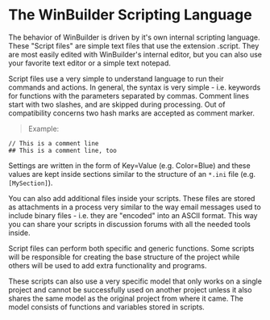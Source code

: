 # The WinBuilder Scripting Language #

The behavior of WinBuilder is driven by it's own internal scripting language.  These "Script files" are simple text files that use the extension .script.  They are most easily edited with WinBuilder's internal editor, but you can also use your favorite text editor or a simple text notepad.

Script files use a very simple to understand language to run their commands and actions.
In general, the syntax is very simple - i.e. keywords for functions with the parameters separated by commas.  Comment lines start with two slashes, and are skipped during processing. Out of compatibility concerns two hash marks are accepted as comment marker.
> Example:
```
// This is a comment line
## This is a comment line, too
```

Settings are written in the form of Key=Value (e.g. Color=Blue) and these values are kept inside sections similar to the structure of an `*.ini` file (e.g. `[MySection]`).

You can also add additional files inside your scripts. These files are stored as attachments in a process very similar to the way email messages used to include binary files - i.e. they are "encoded" into an ASCII format. This way you can share your scripts in discussion forums with all the needed tools inside.

Script files can perform both specific and generic functions. Some scripts will be responsible for creating the base structure of the project while others will be used to add extra functionality and programs.

These scripts can also use a very specific model that only works on a single project and cannot be successfully used on another project unless it also shares the same model as the original project from where it came. The model consists of functions and variables stored in scripts.
